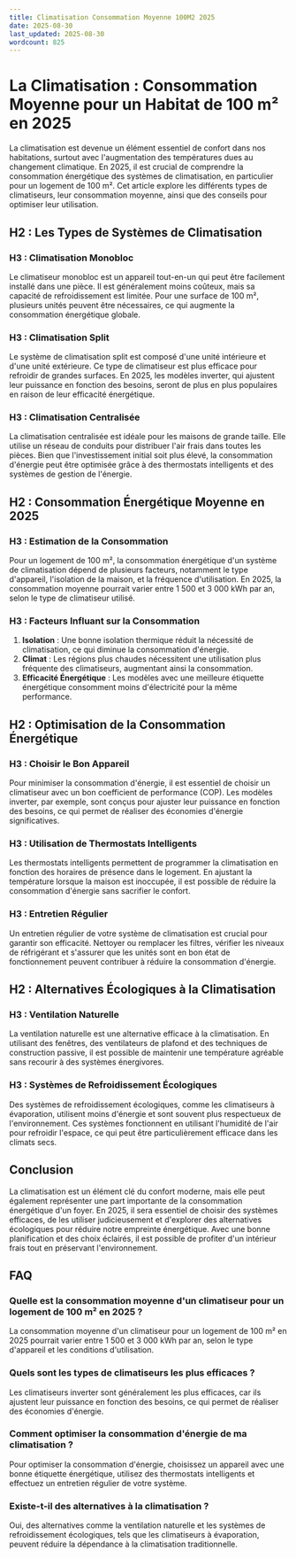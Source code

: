 ```yaml
---
title: Climatisation Consommation Moyenne 100M2 2025
date: 2025-08-30
last_updated: 2025-08-30
wordcount: 825
---
```


# La Climatisation : Consommation Moyenne pour un Habitat de 100 m² en 2025

La climatisation est devenue un élément essentiel de confort dans nos habitations, surtout avec l'augmentation des températures dues au changement climatique. En 2025, il est crucial de comprendre la consommation énergétique des systèmes de climatisation, en particulier pour un logement de 100 m². Cet article explore les différents types de climatiseurs, leur consommation moyenne, ainsi que des conseils pour optimiser leur utilisation.

## H2 : Les Types de Systèmes de Climatisation

### H3 : Climatisation Monobloc

Le climatiseur monobloc est un appareil tout-en-un qui peut être facilement installé dans une pièce. Il est généralement moins coûteux, mais sa capacité de refroidissement est limitée. Pour une surface de 100 m², plusieurs unités peuvent être nécessaires, ce qui augmente la consommation énergétique globale.

### H3 : Climatisation Split

Le système de climatisation split est composé d'une unité intérieure et d'une unité extérieure. Ce type de climatiseur est plus efficace pour refroidir de grandes surfaces. En 2025, les modèles inverter, qui ajustent leur puissance en fonction des besoins, seront de plus en plus populaires en raison de leur efficacité énergétique.

### H3 : Climatisation Centralisée

La climatisation centralisée est idéale pour les maisons de grande taille. Elle utilise un réseau de conduits pour distribuer l'air frais dans toutes les pièces. Bien que l'investissement initial soit plus élevé, la consommation d'énergie peut être optimisée grâce à des thermostats intelligents et des systèmes de gestion de l'énergie.

## H2 : Consommation Énergétique Moyenne en 2025

### H3 : Estimation de la Consommation

Pour un logement de 100 m², la consommation énergétique d'un système de climatisation dépend de plusieurs facteurs, notamment le type d'appareil, l'isolation de la maison, et la fréquence d'utilisation. En 2025, la consommation moyenne pourrait varier entre 1 500 et 3 000 kWh par an, selon le type de climatiseur utilisé.

### H3 : Facteurs Influant sur la Consommation

1. **Isolation** : Une bonne isolation thermique réduit la nécessité de climatisation, ce qui diminue la consommation d'énergie.
2. **Climat** : Les régions plus chaudes nécessitent une utilisation plus fréquente des climatiseurs, augmentant ainsi la consommation.
3. **Efficacité Énergétique** : Les modèles avec une meilleure étiquette énergétique consomment moins d'électricité pour la même performance.

## H2 : Optimisation de la Consommation Énergétique

### H3 : Choisir le Bon Appareil

Pour minimiser la consommation d'énergie, il est essentiel de choisir un climatiseur avec un bon coefficient de performance (COP). Les modèles inverter, par exemple, sont conçus pour ajuster leur puissance en fonction des besoins, ce qui permet de réaliser des économies d'énergie significatives.

### H3 : Utilisation de Thermostats Intelligents

Les thermostats intelligents permettent de programmer la climatisation en fonction des horaires de présence dans le logement. En ajustant la température lorsque la maison est inoccupée, il est possible de réduire la consommation d'énergie sans sacrifier le confort.

### H3 : Entretien Régulier

Un entretien régulier de votre système de climatisation est crucial pour garantir son efficacité. Nettoyer ou remplacer les filtres, vérifier les niveaux de réfrigérant et s'assurer que les unités sont en bon état de fonctionnement peuvent contribuer à réduire la consommation d'énergie.

## H2 : Alternatives Écologiques à la Climatisation

### H3 : Ventilation Naturelle

La ventilation naturelle est une alternative efficace à la climatisation. En utilisant des fenêtres, des ventilateurs de plafond et des techniques de construction passive, il est possible de maintenir une température agréable sans recourir à des systèmes énergivores.

### H3 : Systèmes de Refroidissement Écologiques

Des systèmes de refroidissement écologiques, comme les climatiseurs à évaporation, utilisent moins d'énergie et sont souvent plus respectueux de l'environnement. Ces systèmes fonctionnent en utilisant l'humidité de l'air pour refroidir l'espace, ce qui peut être particulièrement efficace dans les climats secs.

## Conclusion

La climatisation est un élément clé du confort moderne, mais elle peut également représenter une part importante de la consommation énergétique d'un foyer. En 2025, il sera essentiel de choisir des systèmes efficaces, de les utiliser judicieusement et d'explorer des alternatives écologiques pour réduire notre empreinte énergétique. Avec une bonne planification et des choix éclairés, il est possible de profiter d'un intérieur frais tout en préservant l'environnement.

## FAQ

### Quelle est la consommation moyenne d'un climatiseur pour un logement de 100 m² en 2025 ?

La consommation moyenne d'un climatiseur pour un logement de 100 m² en 2025 pourrait varier entre 1 500 et 3 000 kWh par an, selon le type d'appareil et les conditions d'utilisation.

### Quels sont les types de climatiseurs les plus efficaces ?

Les climatiseurs inverter sont généralement les plus efficaces, car ils ajustent leur puissance en fonction des besoins, ce qui permet de réaliser des économies d'énergie.

### Comment optimiser la consommation d'énergie de ma climatisation ?

Pour optimiser la consommation d'énergie, choisissez un appareil avec une bonne étiquette énergétique, utilisez des thermostats intelligents et effectuez un entretien régulier de votre système.

### Existe-t-il des alternatives à la climatisation ?

Oui, des alternatives comme la ventilation naturelle et les systèmes de refroidissement écologiques, tels que les climatiseurs à évaporation, peuvent réduire la dépendance à la climatisation traditionnelle.